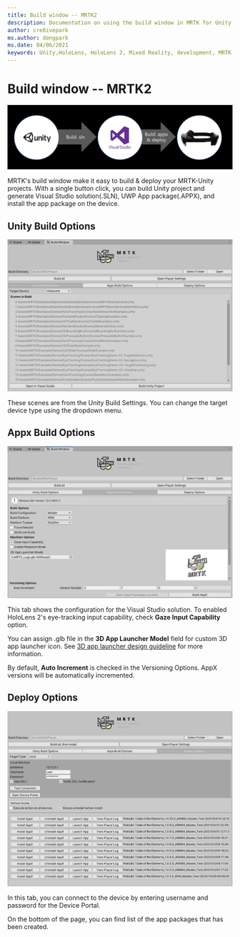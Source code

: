 ```yaml
---
title: Build window -- MRTK2
description: Documentation on using the build window in MRTK for Unity.
author: cre8ivepark
ms.author: dongpark
ms.date: 04/06/2021
keywords: Unity,HoloLens, HoloLens 2, Mixed Reality, development, MRTK, build, build window, tools
---
```


# Build window -- MRTK2

![Build & deploy flow](images/MRTK_BuildWindow0.png)

MRTK's build window make it easy to build & deploy your MRTK-Unity projects. With a single button click, you can build Unity project and generate Visual Studio solution(.SLN), UWP App package(.APPX), and install the app package on the device. 


## Unity Build Options
![Build window - Unity Build Options 1](images/MRTK_BuildWindow1.png)

These scenes are from the Unity Build Settings. You can change the target device type using the dropdown menu.

## Appx Build Options
![Build window - Appx Build Options 2](images/MRTK_BuildWindow2.png)

This tab shows the configuration for the Visual Studio solution. To enabled HoloLens 2's eye-tracking input capability, check **Gaze Input Capability** option. 

You can assign .glb file in the **3D App Launcher Model** field for custom 3D app launcher icon. See [3D app launcher design guideline](/windows/mixed-reality/distribute/3d-app-launcher-design-guidance) for more information.

By default, **Auto Increment** is checked in the Versioning Options. AppX versions will be automatically incremented.


## Deploy Options
![Build window - Deploy Options 3](images/MRTK_BuildWindow3.png)

In this tab, you can connect to the device by entering username and password for the Device Portal. 

On the bottom of the page, you can find list of the app packages that has been created. 

